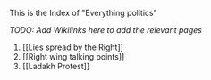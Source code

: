 This is the Index of "Everything politics"

*TODO: Add Wikilinks here to add the relevant pages* 

1. [[Lies spread by the Right]]
2. [[Right wing talking points]]
3. [[Ladakh Protest]]
